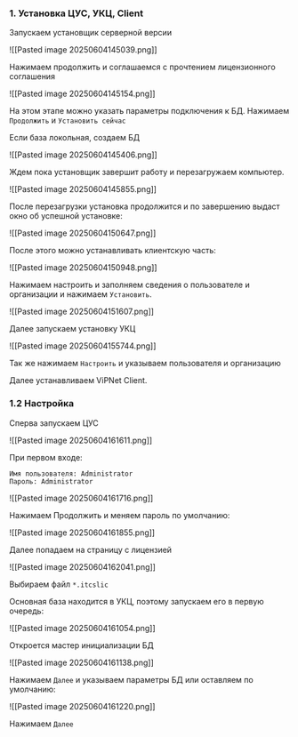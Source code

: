
### 1. Установка ЦУС, УКЦ, Client

Запускаем установщик серверной версии

![[Pasted image 20250604145039.png]]

Нажимаем продолжить и соглашаемся с прочтением лицензионного соглашения

![[Pasted image 20250604145154.png]]

На этом этапе можно указать параметры подключения к БД. Нажимаем `Продолжить` и `Установить сейчас` 

Если база локольная, создаем БД

![[Pasted image 20250604145406.png]]

Ждем пока установщик завершит работу и перезагружаем компьютер.

![[Pasted image 20250604145855.png]]

После перезагрузки установка продолжится и по завершению выдаст окно об успешной установке:

![[Pasted image 20250604150647.png]]

После этого можно устанавливать клиентскую часть:

![[Pasted image 20250604150948.png]]

Нажимаем настроить и заполняем сведения о пользователе и организации и нажимаем `Установить`.

![[Pasted image 20250604151607.png]]

Далее запускаем установку УКЦ

![[Pasted image 20250604155744.png]]

Так же нажимаем `Настроить` и указываем пользователя и организацию

Далее устанавливаем ViPNet Client.

### 1.2 Настройка

Сперва запускаем ЦУС

![[Pasted image 20250604161611.png]]

При первом входе:

```
Имя пользователя: Administrator
Пароль: Administrator
```

![[Pasted image 20250604161716.png]]

Нажимаем Продолжить и меняем пароль по умолчанию:

![[Pasted image 20250604161855.png]]

Далее попадаем на страницу с лицензией

![[Pasted image 20250604162041.png]]

Выбираем файл `*.itcslic`






Основная база находится в УКЦ, поэтому запускаем его в первую очередь:

![[Pasted image 20250604161054.png]]

Откроется мастер инициализации БД

![[Pasted image 20250604161138.png]]

Нажимаем `Далее` и указываем параметры БД или оставляем по умолчанию:

![[Pasted image 20250604161220.png]]

Нажимаем `Далее`


















